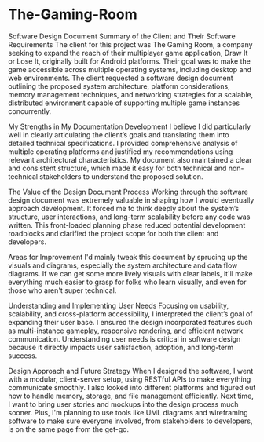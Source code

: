 # The-Gaming-Room
Software Design Document
Summary of the Client and Their Software Requirements
The client for this project was The Gaming Room, a company seeking to expand the reach of their multiplayer game application, Draw It or Lose It, originally built for Android platforms. Their goal was to make the game accessible across multiple operating systems, including desktop and web environments. The client requested a software design document outlining the proposed system architecture, platform considerations, memory management techniques, and networking strategies for a scalable, distributed environment capable of supporting multiple game instances concurrently.

My Strengths in My Documentation Development
I believe I did particularly well in clearly articulating the client’s goals and translating them into detailed technical specifications. I provided comprehensive analysis of multiple operating platforms and justified my recommendations using relevant architectural characteristics. My document also maintained a clear and consistent structure, which made it easy for both technical and non-technical stakeholders to understand the proposed solution.

The Value of the Design Document Process
Working through the software design document was extremely valuable in shaping how I would eventually approach development. It forced me to think deeply about the system’s structure, user interactions, and long-term scalability before any code was written. This front-loaded planning phase reduced potential development roadblocks and clarified the project scope for both the client and developers.

Areas for Improvement
I'd mainly tweak this document by sprucing up the visuals and diagrams, especially the system architecture and data flow diagrams. If we can get some more lively visuals with clear labels, it'll make everything much easier to grasp for folks who learn visually, and even for those who aren't super technical.

Understanding and Implementing User Needs
Focusing on usability, scalability, and cross-platform accessibility, I interpreted the client’s goal of expanding their user base. I ensured the design incorporated features such as multi-instance gameplay, responsive rendering, and efficient network communication. Understanding user needs is critical in software design because it directly impacts user satisfaction, adoption, and long-term success.

Design Approach and Future Strategy
When I designed the software, I went with a modular, client-server setup, using RESTful APIs to make everything communicate smoothly. I also looked into different platforms and figured out how to handle memory, storage, and file management efficiently. Next time, I want to bring user stories and mockups into the design process much sooner. Plus, I'm planning to use tools like UML diagrams and wireframing software to make sure everyone involved, from stakeholders to developers, is on the same page from the get-go.

